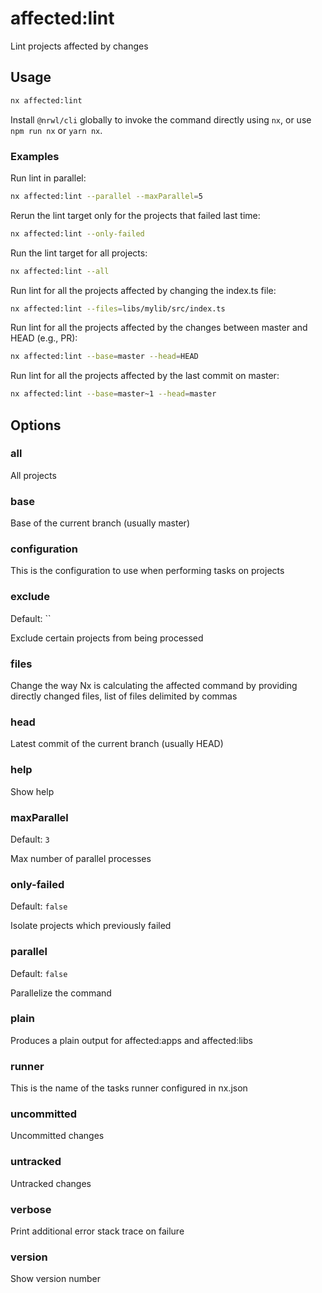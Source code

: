 # affected:lint

Lint projects affected by changes

## Usage

```bash
nx affected:lint
```

Install `@nrwl/cli` globally to invoke the command directly using `nx`, or use `npm run nx` or `yarn nx`.

### Examples

Run lint in parallel:

```bash
nx affected:lint --parallel --maxParallel=5
```

Rerun the lint target only for the projects that failed last time:

```bash
nx affected:lint --only-failed
```

Run the lint target for all projects:

```bash
nx affected:lint --all
```

Run lint for all the projects affected by changing the index.ts file:

```bash
nx affected:lint --files=libs/mylib/src/index.ts
```

Run lint for all the projects affected by the changes between master and HEAD (e.g., PR):

```bash
nx affected:lint --base=master --head=HEAD
```

Run lint for all the projects affected by the last commit on master:

```bash
nx affected:lint --base=master~1 --head=master
```

## Options

### all

All projects

### base

Base of the current branch (usually master)

### configuration

This is the configuration to use when performing tasks on projects

### exclude

Default: ``

Exclude certain projects from being processed

### files

Change the way Nx is calculating the affected command by providing directly changed files, list of files delimited by commas

### head

Latest commit of the current branch (usually HEAD)

### help

Show help

### maxParallel

Default: `3`

Max number of parallel processes

### only-failed

Default: `false`

Isolate projects which previously failed

### parallel

Default: `false`

Parallelize the command

### plain

Produces a plain output for affected:apps and affected:libs

### runner

This is the name of the tasks runner configured in nx.json

### uncommitted

Uncommitted changes

### untracked

Untracked changes

### verbose

Print additional error stack trace on failure

### version

Show version number
